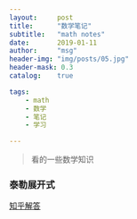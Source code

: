 ```yaml
---
layout:     post
title:      "数学笔记"
subtitle:   "math notes"
date:       2019-01-11
author:     "msg"
header-img: "img/posts/05.jpg"
header-mask: 0.3
catalog:    true

tags:
    - math
    - 数学
    - 笔记
    - 学习

---
```


> 看的一些数学知识

### 泰勒展开式

[知乎解答](https://www.zhihu.com/question/25627482)
